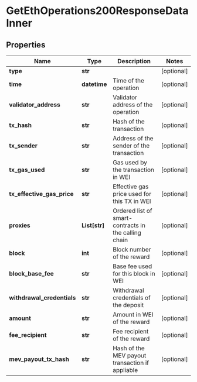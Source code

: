 # GetEthOperations200ResponseDataInner


## Properties
Name | Type | Description | Notes
------------ | ------------- | ------------- | -------------
**type** | **str** |  | [optional] 
**time** | **datetime** | Time of the operation | [optional] 
**validator_address** | **str** | Validator address of the operation | [optional] 
**tx_hash** | **str** | Hash of the transaction | [optional] 
**tx_sender** | **str** | Address of the sender of the transaction | [optional] 
**tx_gas_used** | **str** | Gas used by the transaction in WEI | [optional] 
**tx_effective_gas_price** | **str** | Effective gas price used for this TX in WEI | [optional] 
**proxies** | **List[str]** | Ordered list of smart-contracts in the calling chain | [optional] 
**block** | **int** | Block number of the reward | [optional] 
**block_base_fee** | **str** | Base fee used for this block in WEI | [optional] 
**withdrawal_credentials** | **str** | Withdrawal credentials of the deposit | [optional] 
**amount** | **str** | Amount in WEI of the reward | [optional] 
**fee_recipient** | **str** | Fee recipient of the reward | [optional] 
**mev_payout_tx_hash** | **str** | Hash of the MEV payout transaction if appliable | [optional] 


